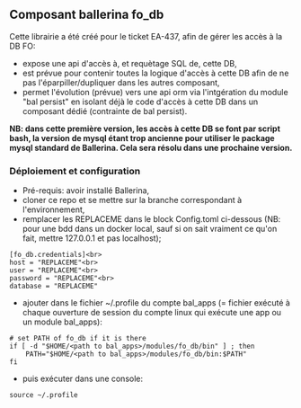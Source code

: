 ## Composant ballerina fo_db

Cette librairie a été créé pour le ticket EA-437, afin de gérer les accès à la DB FO:

* expose une api d'accès à, et requètage SQL de, cette DB,
* est prévue pour contenir toutes la logique d'accès à cette DB afin de ne pas l'éparpiller/dupliquer dans les autres composant,
* permet l'évolution (prévue) vers une api orm via l'intgération du module "bal persist" en isolant déjà le code d'accès à cette DB dans un composant dédié (contrainte de bal persist).

 **NB: dans cette première version, les accès à cette DB se font par script bash, la version de mysql étant trop ancienne pour utiliser le package mysql standard de Ballerina. Cela sera résolu dans une prochaine version.**

### Déploiement et configuration

* Pré-requis: avoir installé Ballerina,  
* cloner ce repo et se mettre sur la branche correspondant à l'environnement,
* remplacer les REPLACEME dans le block Config.toml ci-dessous (NB: pour une bdd dans un docker local, sauf si on sait vraiment ce qu'on fait, mettre 127.0.0.1 et pas localhost);
```
[fo_db.credentials]<br>
host = "REPLACEME"<br>
user = "REPLACEME"<br>
password = "REPLACEME"<br>
database = "REPLACEME"    
```
* ajouter dans le fichier ~/.profile du compte bal_apps (= fichier exécuté à chaque ouverture de session du compte linux qui exécute une app ou un module bal_apps):
```
# set PATH of fo_db if it is there
if [ -d "$HOME/<path to bal_apps>/modules/fo_db/bin" ] ; then
    PATH="$HOME/<path to bal_apps>/modules/fo_db/bin:$PATH"
fi
```
* puis exécuter dans une console:
```
source ~/.profile
```